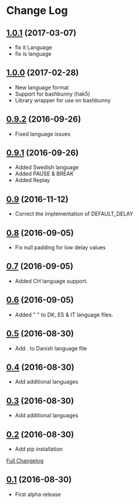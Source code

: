 # Change Log

## [1.0.1](https://github.com/kevthehermit/DuckToolkit/tree/1.0.1) (2017-03-07)
 - fix it Language
 - fix is language

## [1.0.0](https://github.com/kevthehermit/DuckToolkit/tree/1.0.0) (2017-02-28)
 - New language format
 - Support for bashbunny (hak5)
 - Library wrapper for use on bashbunny

## [0.9.2](https://github.com/kevthehermit/DuckToolkit/tree/0.2) (2016-09-26)
 - Fixed language issues

## [0.9.1](https://github.com/kevthehermit/DuckToolkit/tree/0.2) (2016-09-26)
 - Added Swedish language
 - Added PAUSE & BREAK
 - Added Replay

## [0.9](https://github.com/kevthehermit/DuckToolkit/tree/0.2) (2016-11-12)
- Correct the implementation of DEFAULT_DELAY

## [0.8](https://github.com/kevthehermit/DuckToolkit/tree/0.2) (2016-09-05)
- Fix null padding for low delay values

## [0.7](https://github.com/kevthehermit/DuckToolkit/tree/0.2) (2016-09-05)
- Added CH language support.

## [0.6](https://github.com/kevthehermit/DuckToolkit/tree/0.2) (2016-09-05)
- Added " " to DK, ES & IT language files.

## [0.5](https://github.com/kevthehermit/DuckToolkit/tree/0.2) (2016-08-30)
- Add . to Danish language file

## [0.4](https://github.com/kevthehermit/DuckToolkit/tree/0.2) (2016-08-30)
- Add additional languages

## [0.3](https://github.com/kevthehermit/DuckToolkit/tree/0.2) (2016-08-30)
- Add additional languages

## [0.2](https://github.com/kevthehermit/DuckToolkit/tree/0.2) (2016-08-30)
- Add pip installation

[Full Changelog](https://github.com/kevthehermit/DuckToolkit/compare/0.1...0.2)

## [0.1](https://github.com/kevthehermit/DuckToolkit/tree/0.1) (2016-08-30)
- First alpha release
